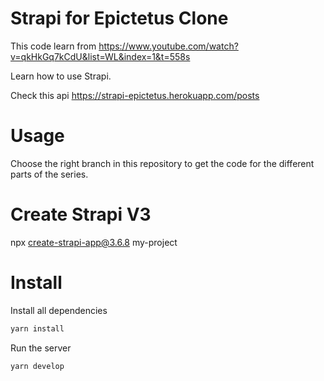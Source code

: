 # Strapi for Epictetus Clone

This code learn from https://www.youtube.com/watch?v=qkHkGq7kCdU&list=WL&index=1&t=558s

Learn how to use Strapi.

Check this api https://strapi-epictetus.herokuapp.com/posts

# Usage

Choose the right branch in this repository to get the code for the different parts of the series.

# Create Strapi V3

npx create-strapi-app@3.6.8 my-project

# Install

Install all dependencies

```sh
yarn install
```

Run the server

```sh
yarn develop
```
